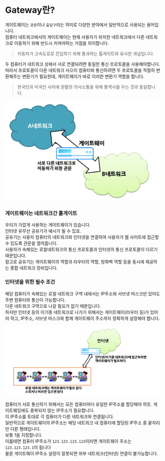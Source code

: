 # Gateway란?
게이트웨이는 `관문`이나 `출입구`라는 의미로 다양한 분야에서 일반적으로 사용되는 용어입니다.  
컴퓨터 네트워크에서의 게이트웨이는 현재 사용자가 위치한 네트워크에서 다른 네트워크로 이동하기 위해 반드시 커쳐야하는 거점을 의미합니다.  
> 자동차가 고속도로로 진입하기 위해 통과하는 톨게이트와 유사한 개념입니다.  

두 컴퓨터가 네트워크 상에서 서로 연결되려면 동일한 통신 프로토콜을 사용해야합니다.  
따라서 프로토콜이 다른 네트워크 사으이 컴퓨터와 통신하려면 두 프로토콜을 적절히 변환해주는 변환기가 필요한데, 게이트웨이가 바로 이러한 변환기 역할을 합니다.  
> 한국인과 미국인 사이에 원활한 의사소통을 위해 통역사를 두는 것과 동일합니다.  

![](../img/gateway.png)

### 게이트웨이는 네트워크간 톨게이트

우리가 가깝게 사용하는 게이트웨이가 있습니다.  
인터넷 유무선 공유기가 예시가 될 수 있죠.  
공유기는 사용자 컴퓨터의 네트워크와 인터넷을 연결하여 사용자가 웹 사이트에 접근할 수 있도록 관문을 열어줍니다.  
사용자가 속해있는 로컬네트워크의 통신 프로토콜과 인터넷의 통신 프로토콜이 다르기 때문입니다.  
참고로 공유기는 게이트웨이의 역할과 라우터의 역할, 방화벽 역할 등을 동시에 제공하는 종합 네트워크 장비입니다.

### 인터넷을 위한 필수 조건
해당 컴퓨터가 속해있는 로컬 네트워크 구역 내에서는 IP주소와 서브넷 마스크만 있어도 주변 컴퓨터와 통신이 가능합니다.  
다른 네트워크 구역으로 나갈 필요가 없기 때문입니다.  
하지만 인터넷 등의 이기종 네트워크로 나가기 위해서는 게이트웨이(라우터 등)가 있어야 하고, IP주소, 서브넷 마스크와 함께 게이트웨이 주소까지 정확하게 설정해야 합니다.  

![](../img/gateway_2.png)

컴퓨터가 서로 통신하기 위해서는 모든 컴퓨터마다 유일한 IP주소를 할당해야 하듯. 게이트웨잉에도 중복되지 않는 IP주소가 필요합니다.  
이 IP주소를 토대로 각 컴퓨터가 다른 네트워크와 연결됩니다.  
일반적으로 게이트웨이의 IP주소는 해당 네트워크 내 컴퓨터에 할당된 IP주소 중 끝자리만 다른 형태입니다.  
보통 1을 지정합니다.  
이를테면 컴퓨터 IP주소가 `123.123.123.123`이라면 게이트웨이 주소는 `123.123.123.1`이 됩니다  
물론 게이트웨이 IP주소 설정이 잘못되면 외부 네트워크(인터넷) 연결이 불가능합니다.
